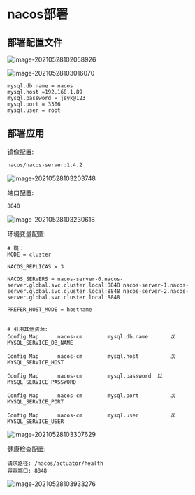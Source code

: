 # nacos部署

## 部署配置文件

![image-20210528102058926](https://tva1.sinaimg.cn/large/008i3skNgy1gqxxevu050j315q0u0tgv.jpg)

![image-20210528103016070](https://tva1.sinaimg.cn/large/008i3skNgy1gqxxoj5r79j31le0u0n1x.jpg)

```nginx
mysql.db.name = nacos
mysql.host =192.168.1.89
mysql.password = jsyk@123
mysql.port = 3306
mysql.user = root
```

## 部署应用

镜像配置: 

```bash
nacos/nacos-server:1.4.2
```

![image-20210528103203748](https://tva1.sinaimg.cn/large/008i3skNgy1gqxxqehwchj31x60dotag.jpg)

端口配置: 

```bash
8848
```

![image-20210528103230618](https://tva1.sinaimg.cn/large/008i3skNgy1gqxxqv7o13j31xo08sdgz.jpg)

环境变量配置: 



```nginx
# 键：	 	 
MODE = cluster

NACOS_REPLICAS = 3

NACOS_SERVERS =	nacos-server-0.nacos-server.global.svc.cluster.local:8848 nacos-server-1.nacos-server.global.svc.cluster.local:8848 nacos-server-2.nacos-server.global.svc.cluster.local:8848

PREFER_HOST_MODE = hostname
 	

# 引用其他资源:
Config Map		nacos-cm		mysql.db.name		以		MYSQL_SERVICE_DB_NAME

Config Map		nacos-cm		mysql.host			以		MYSQL_SERVICE_HOST

Config Map		nacos-cm		mysql.password	以		MYSQL_SERVICE_PASSWORD

Config Map		nacos-cm		mysql.port			以		MYSQL_SERVICE_PORT

Config Map		nacos-cm		mysql.user			以		MYSQL_SERVICE_USER
```

![image-20210528103307629](https://tva1.sinaimg.cn/large/008i3skNgy1gqxxrie5nsj31e00u045d.jpg)

健康检查配置:

```
请求路径: /nacos/actuator/health
容器端口: 8848
```

![image-20210528103933276](https://tva1.sinaimg.cn/large/008i3skNgy1gqxxy75qnrj317g0u0ais.jpg)